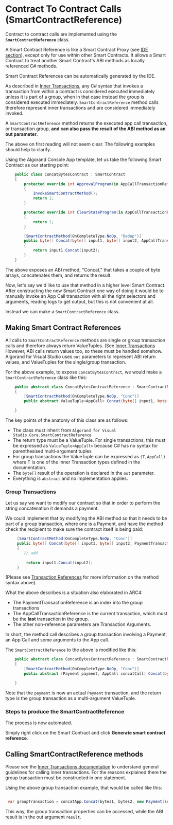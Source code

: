 # Contract To Contract Calls (SmartContractReference)

Contract to contract calls are implemented using the **```SmartContractReference```** class.

A Smart Contract Reference is like a Smart Contract Proxy (see [IDE section](../IDE/IDE.md)), except only
for use within other Smart Contracts. It allows a Smart Contract to treat another Smart Contract's ABI
methods as locally referenced C# methods.

Smart Contract References can be automatically generated by the IDE.

As described in [Inner Transactions](./InnerTransactions.md), any C# syntax that invokes a transaction from within a contract
is considered executed immediately unless it is part of a group, when in that case instead the group is considered executed
immediately. ```SmartContractReference``` method calls therefore represent inner transactions and are considered immediately
invoked.

A ```SmartContractReference``` method returns the executed app call transaction, or transaction group, **and can also
pass the result of the ABI method as an out parameter**.

The above on first reading will not seem clear. The following examples should help to clarify.

Using the Algorand Console App template, let us take the following Smart Contract as our starting point:

```csharp
    public class ConcatBytesContract : SmartContract
    {
        protected override int ApprovalProgram(in AppCallTransactionReference transaction)
        {
            InvokeSmartContractMethod();
            return 1;
        }

        protected override int ClearStateProgram(in AppCallTransactionReference transaction)
        {
            return 1;
        }

        [SmartContractMethod(OnCompleteType.NoOp, "Dedup")]
        public byte[] Concat(byte[] input1, byte[] input2, AppCallTransactionReference current)
        {
            return input1.Concat(input2);
        }
    }

```

The above exposes an ABI method, "Concat," that takes a couple of byte arrays, concatenates them, and returns the result.

Now, let's say we'd like to use that method in a higher level Smart Contract. After constructing the new Smart Contract
one way of doing it would be to manually invoke an App Call transaction with all the right selectors and arguments, reading
logs to get output, but this is not convenient at all.

Instead we can make a ```SmartContractReference``` class.

## Making Smart Contract References

All calls to ```SmartContractReference``` methods are single or group transaction calls and therefore always return ValueTuples.
(See [Inner Transactions](./InnerTransactions.md) However, ABI calls return values too, so these must be handled somehow.
Algorand for Visual Studio uses ```out``` parameters to represent ABI return values, and ValueTuples for the single/group transaction.

For the above example, to expose ```ConcatBytesContract```, we would make a ```SmartContractReference``` class like this:

```csharp
    public abstract class ConcatBytesContractReference : SmartContractReference
    {
        [SmartContractMethod(OnCompleteType.NoOp, "Conc")]
        public abstract ValueTuple<AppCall> Concat(byte[] input1, byte[] input2, out byte[] result);

    }
```

The key points of the anatomy of this class are as follows:
- The class must inherit from ```Algorand for Visual Studio.Core.SmartContractReference```
- The return type must be a ValueTuple. For single transactions, this must be expressed as ```ValueTuple<AppCall>``` because C# has no syntax for parenthesised
multi-argument tuples
- For group transactions the ValueTuple can be expressed as ```(T,AppCall)``` where T is one of the Inner Transaction types defined in the documentation.
- The ```byte[]``` result of the operation is declared in the ```out``` parameter.
- Everything is ```abstract``` and no implementation applies.

### Group Transactions

Let us say we want to modify our contract so that in order to perform the string concatenation it demands a payment.

We could implement that by modifying the ABI method so that it needs to be part of a group transaction, where one is a Payment, and have
the method check the recipient to make sure the contract itself is being paid:

```csharp
     [SmartContractMethod(OnCompleteType.NoOp, "Conc")]
     public byte[] Concat(byte[] input1, byte[] input2, PaymentTransactionReference payment,  AppCallTransactionReference current)
     {
        // add
     
         return input1.Concat(input2);
     }
```

(Please see [Transaction References](./TransactionReferences.md) for more information on the method syntax above).

What the above describes is a situation also elaborated in ARC4:
- The PaymentTransactionReference is an index into the group transactions
- The AppCallTransactionReference is the current transaction, which must be the **last** transaction in the group.
- The other non-reference parameters are Transaction Arguments.

In short, the method call describes a group transaction involving a Payment, an App Call and some arguments to the App call.

The ```SmartContractReference``` to the above is modified like this:

```csharp
    public abstract class ConcatBytesContractReference : SmartContractReference
    {
        [SmartContractMethod(OnCompleteType.NoOp, "Conc")]
        public abstract (Payment payment, AppCall concatCall) Concat(byte[] input1, byte[] input2, Payment payment, out byte[] result);

    }
```

Note that the ```payment``` is now an actual ```Payment``` transaction, and the return type is the group transaction as a multi-argument ValueTuple.

### Steps to produce the SmartContractReference

The process is now automated.

Simply right click on the Smart Contract and click **Generate smart contract reference**. 

## Calling SmartContractReference methods

Please see the [Inner Transactions documentation](./InnerTransactions.md) to understand general guidelines for calling inner transactions. For the reasons explained there
the group transaction must be constructed in one statement.

Using the above group transaction example, that would be called like this:

```csharp

 var groupTransaction = concatApp.Concat(bytes1, bytes2, new Payment(sender,10), out byte[] result);

```

This way, the group transaction properties can be accessed, while the ABI result is in the out argument ```result```.



